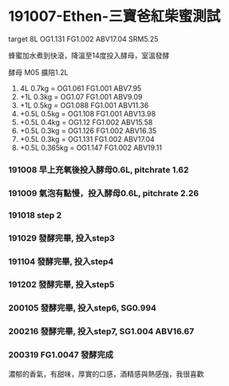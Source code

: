 # 191007-Ethen-三寶爸紅柴蜜測試

target 8L OG1.131 FG1.002 ABV17.04 SRM5.25

蜂蜜加水煮到快滾，降溫至14度投入酵母，室溫發酵

酵母 M05 擴陪1.2L

1. 4L 0.7kg = OG1.061 FG1.001 ABV7.95
2. +1L 0.3kg = OG1.07 FG1.001 ABV9.09
2. +1L 0.5kg = OG1.088 FG1.001 ABV11.36
3. +0.5L 0.5kg = OG1.108 FG1.001 ABV13.98
4. +0.5L 0.4kg = OG1.12 FG1.002 ABV15.58
5. +0.5L 0.3kg = OG1.126 FG1.002 ABV16.35
6. +0.5L 0.3kg = OG1.131 FG1.002 ABV17.04
7. +0.5L 0.365kg = OG1.147 FG1.002 ABV19.11

### 191008 早上充氧後投入酵母0.6L, pitchrate 1.62

### 191009 氣泡有點慢，投入酵母0.6L, pitchrate 2.26

### 191018 step 2

### 191029 發酵完畢, 投入step3

### 191104 發酵完畢, 投入step4

### 191202 發酵完畢, 投入step5

### 200105 發酵完畢, 投入step6, SG0.994

### 200216 發酵完畢, 投入step7, SG1.004 ABV16.67

### 200319 FG1.0047 發酵完成

濃郁的香氣，有甜味，厚實的口感，酒精感與熱感強，我很喜歡
